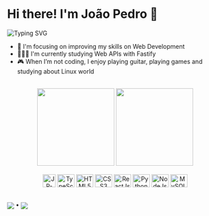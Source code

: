# Hi there! I'm João Pedro 👋

<img src="https://readme-typing-svg.herokuapp.com?font=&weight=900&size=21&pause=1000&color=9745F5&width=435&lines=Turning+ideas+into+code+%F0%9F%A7%91%F0%9F%8F%BB%E2%80%8D%F0%9F%92%BB%E2%98%95" alt="Typing SVG" />

* 🚀 I'm focusing on improving my skills on Web Development
* 🧑🏻‍💻 I'm currently studying Web APIs with Fastify
* 🎮 When I’m not coding, I enjoy playing guitar, playing games and studying about Linux world

<br>

<div align=center>
  <img height="180em" src="https://github-readme-stats.vercel.app/api?username=jpedroccruz&show_icons=true&theme=midnight-purple&include_all_commits=true&count_private=true"/>
  <img height="180em" src="https://github-readme-stats.vercel.app/api/top-langs/?username=jpedroccruz&layout=compact&langs_count=8&theme=midnight-purple"/>
</div>

<br>

<div align=center>
  <img alt="JP-JavaScript" "width="40" height="30" src="https://cdn.jsdelivr.net/gh/devicons/devicon@latest/icons/javascript/javascript-original.svg" />
  <img alt="TypeScript" width="40" height="30" src="https://cdn.jsdelivr.net/gh/devicons/devicon@latest/icons/typescript/typescript-original.svg" />
  <img alt="HTML5" width="40" height="30" src="https://cdn.jsdelivr.net/gh/devicons/devicon@latest/icons/html5/html5-original.svg" />
  <img alt="CSS3" width="40" height="30" src="https://cdn.jsdelivr.net/gh/devicons/devicon@latest/icons/css3/css3-original.svg" />                
  <img alt="ReactJs" width="40" height="30" src="https://cdn.jsdelivr.net/gh/devicons/devicon@latest/icons/react/react-original.svg" /> 
  <img alt="Python" width="40" height="30" src="https://cdn.jsdelivr.net/gh/devicons/devicon@latest/icons/python/python-original.svg" />
  <img alt="NodeJs" width="40" height="30" src="https://cdn.jsdelivr.net/gh/devicons/devicon@latest/icons/nodejs/nodejs-original.svg" />
  <img alt="MySQL" width="40" height="30" src="https://cdn.jsdelivr.net/gh/devicons/devicon@latest/icons/postgresql/postgresql-original-wordmark.svg" />
</div>

##

<div>
  <a href="https://www.linkedin.com/in/jpedroccruz/" target="_blank"><img  align="center" src="https://img.shields.io/badge/LinkedIn-0077B5?style=for-the-badge&logo=linkedin&logoColor=white"/></a>
  •
  <a href="https://open.spotify.com/user/hol5mqsslm07923fyn58qtdgr?si=e47d8ff946fe4270" target="_blank"><img align="center" src="https://img.shields.io/badge/Spotify-1ED760?&style=for-the-badge&logo=spotify&logoColor=white"/></a>
</div>

